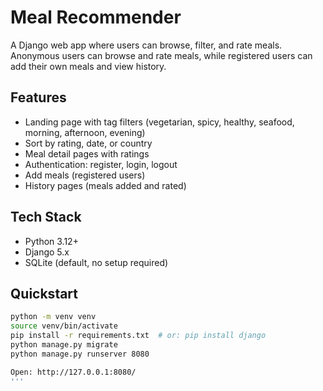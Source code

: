 # Meal Recommender

A Django web app where users can browse, filter, and rate meals. Anonymous users can browse and rate meals, while registered users can add their own meals and view history.

## Features
- Landing page with tag filters (vegetarian, spicy, healthy, seafood, morning, afternoon, evening)  
- Sort by rating, date, or country  
- Meal detail pages with ratings  
- Authentication: register, login, logout  
- Add meals (registered users)  
- History pages (meals added and rated)  

## Tech Stack
- Python 3.12+  
- Django 5.x  
- SQLite (default, no setup required)  

## Quickstart
```bash
python -m venv venv
source venv/bin/activate
pip install -r requirements.txt  # or: pip install django
python manage.py migrate
python manage.py runserver 8080

Open: http://127.0.0.1:8080/
'''


